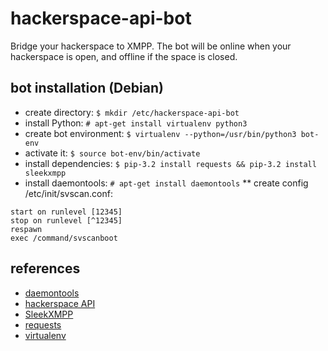 hackerspace-api-bot
===================

Bridge your hackerspace to XMPP. The bot will be online when 
your hackerspace is open, and offline if the space is closed.

bot installation (Debian)
-------------------------
* create directory: ```$ mkdir /etc/hackerspace-api-bot```
* install Python: ```# apt-get install virtualenv python3```
* create bot environment: ```$ virtualenv --python=/usr/bin/python3 bot-env```
* activate it: ```$ source bot-env/bin/activate```
* install dependencies: ```$ pip-3.2 install requests && pip-3.2 install sleekxmpp```
* install daemontools: ```# apt-get install daemontools```
** create config /etc/init/svscan.conf:
```
start on runlevel [12345]
stop on runlevel [^12345]
respawn
exec /command/svscanboot
```

references
----------
* [daemontools](http://cr.yp.to/daemontools.html)
* [hackerspace API](http://spaceapi.net/)
* [SleekXMPP](http://sleekxmpp.com/)
* [requests](http://docs.python-requests.org/)
* [virtualenv](http://www.virtualenv.org)
